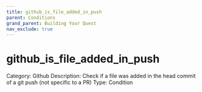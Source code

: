 ```yaml
---
title: github_is_file_added_in_push
parent: Conditions
grand_parent: Building Your Quest
nav_exclude: true
---
```


# github_is_file_added_in_push

Category: Github
Description: Check if a file was added in the head commit of a git push (not specific to a PR)
Type: Condition
